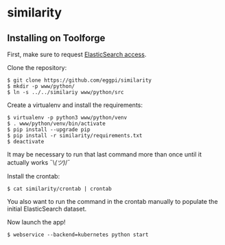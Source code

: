 # similarity

## Installing on Toolforge

First, make sure to request [ElasticSearch
access](https://wikitech.wikimedia.org/wiki/Help:Toolforge/Elasticsearch).

Clone the repository:

```
$ git clone https://github.com/eggpi/similarity
$ mkdir -p www/python/
$ ln -s ../../similariy www/python/src
```

Create a virtualenv and install the requirements:

```
$ virtualenv -p python3 www/python/venv
$ . www/python/venv/bin/activate
$ pip install --upgrade pip
$ pip install -r similarity/requirements.txt
$ deactivate
```

It may be necessary to run that last command more than once until it actually works ¯\\_(ツ)_/¯

Install the crontab:

```
$ cat similarity/crontab | crontab
```

You also want to run the command in the crontab manually to populate the initial
ElasticSearch dataset.

Now launch the app!

```
$ webservice --backend=kubernetes python start
```
